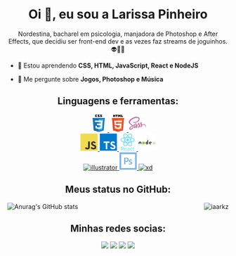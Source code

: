 <h1 align="center">Oi 👋, eu sou a Larissa Pinheiro</h1>
<p align="center">Nordestina, bacharel em psicologia, manjadora de Photoshop e After Effects, que decidiu ser front-end dev e as vezes faz streams de joguinhos.👽🏳️‍🌈</p>

- 📖 Estou aprendendo **CSS, HTML, JavaScript, React e NodeJS**

- 💬 Me pergunte sobre **Jogos, Photoshop e Música**

<h2 align="center">Linguagens e ferramentas:</h2>
<p align="center"> <a href="https://www.w3schools.com/css/" target="_blank"> <img src="https://raw.githubusercontent.com/devicons/devicon/master/icons/css3/css3-original-wordmark.svg" alt="css3" width="40" height="40"/> </a> 
<a href="https://www.w3.org/html/" target="_blank"> <img src="https://raw.githubusercontent.com/devicons/devicon/master/icons/html5/html5-original-wordmark.svg" alt="html5" width="40" height="40"/> </a> 
<a href="https://sass-lang.com" target="_blank"> <img src="https://raw.githubusercontent.com/devicons/devicon/master/icons/sass/sass-original.svg" alt="sass" width="40" height="40"/> </a> 
<br>
<a href="https://developer.mozilla.org/en-US/docs/Web/JavaScript" target="_blank"> <img src="https://raw.githubusercontent.com/devicons/devicon/master/icons/javascript/javascript-original.svg" alt="javascript" width="40" height="40"/> </a> 
<a href="https://www.typescriptlang.org/" target="_blank"> <img src="https://raw.githubusercontent.com/devicons/devicon/master/icons/typescript/typescript-original.svg" alt="typescript" width="40" height="40"/> </a> 
<a href="https://reactjs.org/" target="_blank"> <img src="https://raw.githubusercontent.com/devicons/devicon/master/icons/react/react-original-wordmark.svg" alt="react" width="40" height="40"/> </a> 
<a href="https://nodejs.org" target="_blank"> <img src="https://raw.githubusercontent.com/devicons/devicon/master/icons/nodejs/nodejs-original-wordmark.svg" alt="nodejs" width="40" height="40"/> </a> 
<br>
<a href="https://www.adobe.com/in/products/illustrator.html" target="_blank"> <img src="https://www.vectorlogo.zone/logos/adobe_illustrator/adobe_illustrator-icon.svg" alt="illustrator" width="40" height="40"/> </a> 
<a href="https://www.photoshop.com/en" target="_blank"> <img src="https://raw.githubusercontent.com/devicons/devicon/master/icons/photoshop/photoshop-line.svg" alt="photoshop" width="40" height="40"/> </a>
<a href="https://www.adobe.com/products/xd.html" target="_blank"> <img src="https://cdn.worldvectorlogo.com/logos/adobe-xd.svg" alt="xd" width="40" height="40"/> </a> </p>

<h2 align="center">Meus status no GitHub:</h2>

<img align="right" src="https://github-readme-stats.vercel.app/api/top-langs?username=iaarkz&show_icons=true&locale=en&layout=compact" alt="iaarkz" /> <a align="left"> 
![Anurag's GitHub stats](https://github-readme-stats.vercel.app/api?username=iaarkz&show_icons=true&theme=github_dark) </a>

<h2 align="center">Minhas redes socias:</h2>
<p align="center"><a href="https://github.com/iaarkz"><img src="https://img.shields.io/github/followers/iaarkz?style=social"></a>
<a href="https://twitter.com/_aarkz"><img src="https://img.shields.io/twitter/follow/_aarkz?style=social"></a>
<a href="https://www.linkedin.com/in/larissavspinheiro/"><img src="https://img.shields.io/badge/-larissavspinheiro-blue?style=flat&logo=linkedin"></a>
<a href="mailto:larissavspinheiro"><img src="https://img.shields.io/badge/Email-white?style=flat&logo=gmail"></a></p>
